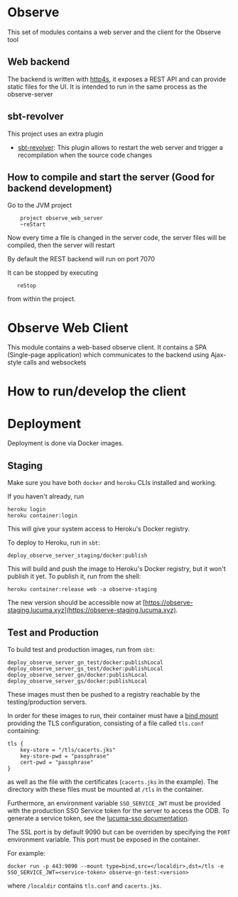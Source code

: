 # Observe

This set of modules contains a web server and the client for the Observe tool

## Web backend

The backend is written with [http4s](http://http4s.org), it exposes a REST API and can provide static files for the UI. It is intended to run in the same process as the observe-server

## sbt-revolver

This project uses an extra plugin

- [sbt-revolver](https://github.com/spray/sbt-revolver): This plugin allows to restart the web server and trigger a recompilation when the source code changes

## How to compile and start the server (Good for backend development)

Go to the JVM project

```
    project observe_web_server
    ~reStart
```

Now every time a file is changed in the server code, the server files will be compiled, then the server will restart

By default the REST backend will run on port 7070

It can be stopped by executing

```
   reStop
```

from within the project.

# Observe Web Client

This module contains a web-based observe client. It contains a SPA (Single-page application) which communicates to the backend using Ajax-style calls and websockets

# How to run/develop the client

<!-- For the common case we want to develop the client but we also need to run the backend.

an sbt task

```
startObserveAll
```

Will do the following:

- Launch the backend on the background
- Pack the client going through scala.js and webpack
- Launch webpack-dev-server with a proxy to the backend

Now you can open the client at

http://localhost:8081

if you want to update the client and get automatic reload do in sbt:

```
    project observe_web_client
    ~fastOptJS
```

and to stop all the processes you can do

```
stopObserveAll
``` -->

# Deployment

Deployment is done via Docker images.

## Staging

Make sure you have both `docker` and `heroku` CLIs installed and working.

If you haven't already, run

```
heroku login
heroku container:login
```

This will give your system access to Heroku's Docker registry.

To deploy to Heroku, run in `sbt`:

```
deploy_observe_server_staging/docker:publish
```

This will build and push the image to Heroku's Docker registry, but it won't publish it yet. To publish it, run from the shell:

```
heroku container:release web -a observe-staging
```

The new version should be accessible now at [https://observe-staging.lucuma.xyz](https://observe-staging.lucuma.xyz).

## Test and Production

To build test and production images, run from `sbt`:

```
deploy_observe_server_gn_test/docker:publishLocal
deploy_observe_server_gs_test/docker:publishLocal
deploy_observe_server_gn/docker:publishLocal
deploy_observe_server_gs/docker:publishLocal
```

These images must then be pushed to a registry reachable by the testing/production servers.

In order for these images to run, their container must have a [bind mount](https://docs.docker.com/storage/bind-mounts/) providing the TLS configuration, consisting of a file called `tls.conf` containing:

```
tls {
    key-store = "/tls/cacerts.jks"
    key-store-pwd = "passphrase"
    cert-pwd = "passphrase"
}
```

as well as the file with the certificates (`cacerts.jks` in the example). The directory with these files must be mounted at `/tls` in the container.

Furthermore, an environment variable `SSO_SERVICE_JWT` must be provided with the production SSO Service token for the server to access the ODB. To generate a service token, see the [lucuma-sso documentation](https://github.com/gemini-hlsw/lucuma-sso?tab=readme-ov-file#obtaining-a-service-jwt).

The SSL port is by default 9090 but can be overriden by specifying the `PORT` environment variable. This port must be exposed in the container.

For example:

```
docker run -p 443:9090 --mount type=bind,src=</localdir>,dst=/tls -e SSO_SERVICE_JWT=<service-token> observe-gn-test:<version>
```

where `/localdir` contains `tls.conf` and `cacerts.jks`.
